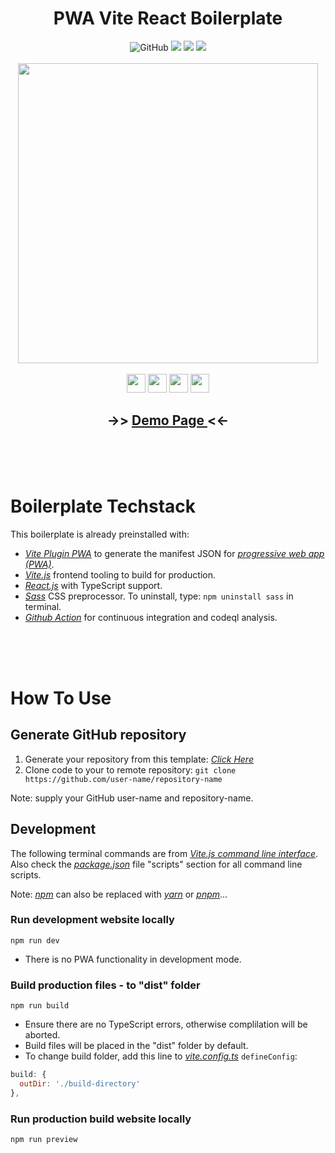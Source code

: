 <h1 align="center">
PWA Vite React Boilerplate
</h1>

<div flex align="center">
<img alt="GitHub" src="https://img.shields.io/github/license/menglinmaker/PWA-Vite-React-Boilerplate?style=flat-square">
<img src="https://img.shields.io/github/languages/code-size/menglinmaker/PWA-Vite-React-Boilerplate?style=flat-square">
<img src="https://img.shields.io/github/workflow/status/menglinmaker/PWA-Vite-React-Boilerplate/Continuous Integration?style=flat-square">
<img src="https://img.shields.io/website?down_color=red&down_message=offline&up_color=success&up_message=online&url=https://menglinmaker-midi-virtual-piano.netlify.app/&style=flat-square">
</div>

<div>&nbsp</div>
<div align='center'>
<a href='https://pwa-vite-react-boilerplate.netlify.app/'>
<img width='480' src='https://user-images.githubusercontent.com/39476147/184496091-35faa26b-4591-45bc-90cb-6a215f600e2d.png'/>
</a>
</div>
<div>&nbsp</div>

<div flex align='center'>
<img height=30 src="https://img.shields.io/badge/Vite-B73BFE?style=for-the-badge&logo=vite&logoColor=FFD62E" />
<img height=30 src="https://img.shields.io/badge/React-20232a?style=for-the-badge&logo=react&logoColor=61DAFB" />
<img height=30 src="https://img.shields.io/badge/Sass-CC6699?style=for-the-badge&logo=sass&logoColor=white" />
<img height=30 src="https://img.shields.io/badge/GitHub_Actions-2088FF?style=for-the-badge&logo=github-actions&logoColor=white" />
</div>

<h2 align='center'> ->> <a href='https://pwa-vite-react-boilerplate.netlify.app/'> Demo Page </a> <<- </h2>


<div>&nbsp</div><div>&nbsp</div><div>&nbsp</div>

# Boilerplate Techstack
This boilerplate is already preinstalled with:
* *[Vite Plugin PWA](https://vite-plugin-pwa.netlify.app/)* to generate the manifest JSON for *[progressive web app (PWA)](https://developer.mozilla.org/en-US/docs/Web/Progressive_web_apps)*.
* *[Vite.js](https://vitejs.dev/)* frontend tooling to build for production.
* *[React.js](https://reactjs.org/)* with TypeScript support.
* *[Sass](https://sass-lang.com/)* CSS preprocessor. To uninstall, type: ```npm uninstall sass``` in terminal.
* *[Github Action](https://docs.github.com/en/actions/learn-github-actions/understanding-github-actions)* for continuous integration and codeql analysis.





<div>&nbsp</div><div>&nbsp</div><div>&nbsp</div>

# How To Use
## Generate GitHub repository
1. Generate your repository from this template: *[Click Here](https://github.com/MengLinMaker/PWA-Vite-React-Boilerplate/generate)*
2. Clone code to your to remote repository: `git clone https://github.com/user-name/repository-name`

Note: supply your GitHub user-name and repository-name.



## Development
The following terminal commands are from *[Vite.js command line interface](https://vitejs.dev/guide/#command-line-interface)*. Also check the *[package.json](https://github.com/MengLinMaker/PWA-Vite-React-Boilerplate/blob/main/package.json)* file "scripts" section for all command line scripts.

Note: *[npm](https://www.npmjs.com/)* can also be replaced with *[yarn](https://yarnpkg.com/)* or *[pnpm](https://pnpm.io/)*...



### Run development website locally
```
npm run dev
```
* There is no PWA functionality in development mode.



### Build production files - to "dist" folder
```
npm run build
```
* Ensure there are no TypeScript errors, otherwise complilation will be aborted.
* Build files will be placed in the "dist" folder by default.
* To change build folder, add this line to *[vite.config.ts](https://github.com/MengLinMaker/PWA-Vite-React-Boilerplate/blob/main/vite.config.ts)* `defineConfig`:
```javascript
build: {
  outDir: './build-directory'
},
```



### Run production build website locally
```
npm run preview
```



